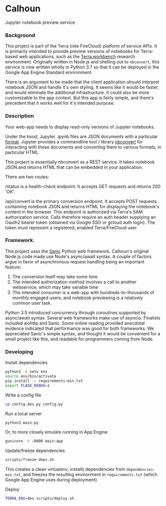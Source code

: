 # Calhoun
Jupyter notebook preview service

### Background
This project is part of the Terra (née FireCloud) platform of service APIs. It is primarily intended to provide preview versions of notebooks for Terra-based web applications, such as the [Terra workbench](https://www.terra.bio) research environment. Originally written in Node.js and shelling out to `nbconvert`, this service is now written wholly in Python 3.7 so that it can be deployed in the Google App Engine Standard environment.

There is an argument to be made that the client application should interpret notebook JSON and handle it's own styling. It seems like it would be faster, and would eliminate the additional infrastructure. It could also be more customizable to the app context. But this app is fairly simple, and there's precedent that it works well for it's intended purpose. 

### Description
Your web-app needs to display read-only versions of Jupyter notebooks. 

Under the hood, Jupyter .ipynb files are JSON documents with a particular [format](https://nbformat.readthedocs.io). Jupyter provides a commandline tool / library [nbconvert](https://nbconvert.readthedocs.io) for interacting with these documents and converting them to various formats, in particular HTML.

This project is essentially nbconvert as a REST service. It takes notebook JSON and returns HTML that can be embedded in your application.

There are two routes:

/status is a health-check endpoint. It accepts GET requests and returns 200 'OK'.

/api/convert is the primary conversion endpoint. It accepts POST requests containing notebook JSON and returns HTML for displaying the notebook's content in the browser.
This endpoint is authorized via Terra's SAM authorization service. Calls therefore require an auth header supplying an Oauth2 bearer token (obtained via Google SSO or gcloud auth login). The token must represent a registered, enabled Terra/FireCloud  user.

### Framework.
This project uses the [Sanic](https://sanic.readthedocs.io) Python web framework. Calhoun's original Node.js code made use Node's async/await syntax. A couple of factors argue in favor of asynchronous request handling being an important feature:
1. The conversion itself may take some time
2. The intended authorization method involves a call to another webservice, which may take variable time
3. The intended consumer is a web-app with hundreds-to-thousands of monthly engaged users, and notebook previewing is a relatively common user task.

Python 3.5 introduced concurrency through coroutines supported by async/await syntax. Several web frameworks make use of asyncio. Finalists included aiohttp and Sanic. Some online reading provided anecdotal evidence indicated that performance was good for both frameworks. We appreciated Sanic's simple syntax, and thought it would be convenient for a small project like this, and readable for programmers coming from Node.

### Developing
Install dependencies

```sh
python3 -m venv env
source env/bin/activate
pip install -r requirements-min.txt
export FLASK_DEBUG=1
```


Write a config file
```sh
cp config.dev.py config.py
```

Run a local server
```sh
python3 main.py
```
Or, to more closely emulate running in App Engine
```sh
gunicorn -b :8000 main:app
```

Update/freeze dependencies
```sh
scripts/freeze-deps.sh
```
This creates a clean virtualenv, installs dependencies from `dependencies-min.txt`, and freezes the resulting environment in `requirements.txt` (which Google App Engine uses during deployment).

Deploy
```sh
TERRA_ENV=dev scripts/deploy.sh
```
